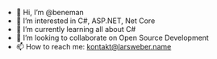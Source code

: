 - 👋 Hi, I’m @beneman
- 👀 I’m interested in C#, ASP.NET, Net Core
- 🌱 I’m currently learning all about C#
- 💞️ I’m looking to collaborate on Open Source Development
- 📫 How to reach me: kontakt@larsweber.name

<!---
beneman/beneman is a ✨ special ✨ repository because its `README.md` (this file) appears on your GitHub profile.
You can click the Preview link to take a look at your changes.
--->
